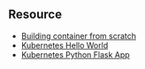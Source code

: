 ## Resource
- [Building container from scratch](https://github.com/noahgift/container-from-scratch-python)
- [Kubernetes Hello World](https://github.com/noahgift/kubernetes-hello-world-python-flask)
- [Kubernetes Python Flask App](https://github.com/noahgift/flask-change-microservice)